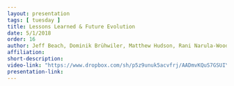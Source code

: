 ```yaml
---
layout: presentation
tags: [ tuesday ]
title: Lessons Learned & Future Evolution
date: 5/1/2018
order: 16
author: Jeff Beach, Dominik Brühwiler, Matthew Hudson, Rani Narula-Woods, Endre Sundsdahl, Gerhard Wennerstrom (Moderator Jim Baker)
affiliation:
short-description:
video-link: "https://www.dropbox.com/sh/p5z9unuk5acvfrj/AADmvKQuS7GSUIY6rIoBXds6a/Day1/2018-05-01_Cal-ITP_Day1-16.Panel-Integrated-Travel-Lessons-Learned.mp4"
presentation-link:
---
```

